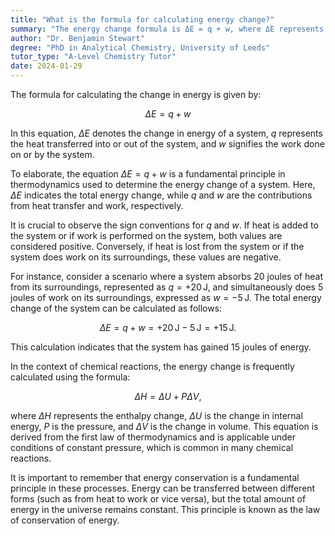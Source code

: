 ```yaml
---
title: "What is the formula for calculating energy change?"
summary: "The energy change formula is ΔE = q + w, where ΔE represents the change in energy, q denotes heat, and w signifies work."
author: "Dr. Benjamin Stewart"
degree: "PhD in Analytical Chemistry, University of Leeds"
tutor_type: "A-Level Chemistry Tutor"
date: 2024-01-29
---
```


The formula for calculating the change in energy is given by:

$$
\Delta E = q + w
$$

In this equation, $\Delta E$ denotes the change in energy of a system, $q$ represents the heat transferred into or out of the system, and $w$ signifies the work done on or by the system.

To elaborate, the equation $\Delta E = q + w$ is a fundamental principle in thermodynamics used to determine the energy change of a system. Here, $\Delta E$ indicates the total energy change, while $q$ and $w$ are the contributions from heat transfer and work, respectively.

It is crucial to observe the sign conventions for $q$ and $w$. If heat is added to the system or if work is performed on the system, both values are considered positive. Conversely, if heat is lost from the system or if the system does work on its surroundings, these values are negative.

For instance, consider a scenario where a system absorbs $20$ joules of heat from its surroundings, represented as $q = +20 \, \text{J}$, and simultaneously does $5$ joules of work on its surroundings, expressed as $w = -5 \, \text{J}$. The total energy change of the system can be calculated as follows:

$$
\Delta E = q + w = +20 \, \text{J} - 5 \, \text{J} = +15 \, \text{J}.
$$

This calculation indicates that the system has gained $15$ joules of energy.

In the context of chemical reactions, the energy change is frequently calculated using the formula:

$$
\Delta H = \Delta U + P \Delta V,
$$

where $\Delta H$ represents the enthalpy change, $\Delta U$ is the change in internal energy, $P$ is the pressure, and $\Delta V$ is the change in volume. This equation is derived from the first law of thermodynamics and is applicable under conditions of constant pressure, which is common in many chemical reactions.

It is important to remember that energy conservation is a fundamental principle in these processes. Energy can be transferred between different forms (such as from heat to work or vice versa), but the total amount of energy in the universe remains constant. This principle is known as the law of conservation of energy.
    